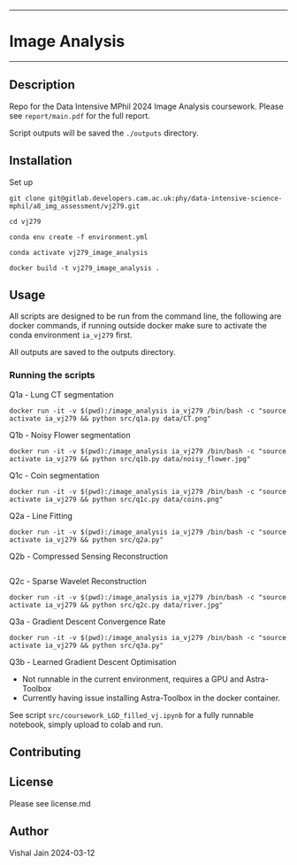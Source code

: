 **********************************************
# Image Analysis
**********************************************

## Description
Repo for the Data Intensive MPhil 2024 Image Analysis coursework.
Please see `report/main.pdf` for the full report.

Script outputs will be saved the `./outputs` directory.
## Installation
Set up
```
git clone git@gitlab.developers.cam.ac.uk:phy/data-intensive-science-mphil/a8_img_assessment/vj279.git

cd vj279

conda env create -f environment.yml

conda activate vj279_image_analysis

docker build -t vj279_image_analysis .
```

## Usage

All scripts are designed to be run from the command line, the following are docker commands, if running outside docker make sure to activate the conda environment `ia_vj279` first.

All outputs are saved to the outputs directory.
### Running the scripts
Q1a - Lung CT segmentation
```
docker run -it -v $(pwd):/image_analysis ia_vj279 /bin/bash -c "source activate ia_vj279 && python src/q1a.py data/CT.png"
```
Q1b - Noisy Flower segmentation
```
docker run -it -v $(pwd):/image_analysis ia_vj279 /bin/bash -c "source activate ia_vj279 && python src/q1b.py data/noisy_flower.jpg"
```

Q1c - Coin segmentation
```
docker run -it -v $(pwd):/image_analysis ia_vj279 /bin/bash -c "source activate ia_vj279 && python src/q1c.py data/coins.png"
```

Q2a - Line Fitting
```
docker run -it -v $(pwd):/image_analysis ia_vj279 /bin/bash -c "source activate ia_vj279 && python src/q2a.py"
```

Q2b - Compressed Sensing Reconstruction
```

```

Q2c - Sparse Wavelet Reconstruction
```
docker run -it -v $(pwd):/image_analysis ia_vj279 /bin/bash -c "source activate ia_vj279 && python src/q2c.py data/river.jpg"
```

Q3a - Gradient Descent Convergence Rate
```
docker run -it -v $(pwd):/image_analysis ia_vj279 /bin/bash -c "source activate ia_vj279 && python src/q3a.py"    
```

Q3b - Learned Gradient Descent Optimisation
- Not runnable in the current environment, requires a GPU and Astra-Toolbox
- Currently having issue installing Astra-Toolbox in the docker container.

See script `src/coursework_LGD_filled_vj.ipynb` for a fully runnable notebook, simply upload to colab and run.

## Contributing

## License
Please see license.md

## Author
Vishal Jain
2024-03-12
